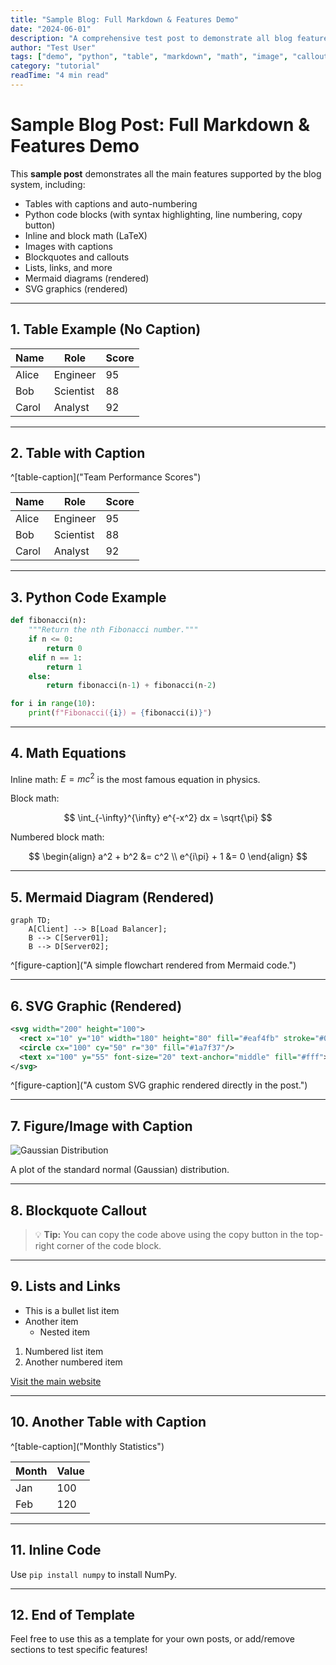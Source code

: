 ```yaml
---
title: "Sample Blog: Full Markdown & Features Demo"
date: "2024-06-01"
description: "A comprehensive test post to demonstrate all blog features: tables, Python code, math, images, callouts, and more."
author: "Test User"
tags: ["demo", "python", "table", "markdown", "math", "image", "callout"]
category: "tutorial"
readTime: "4 min read"
---
```


# Sample Blog Post: Full Markdown & Features Demo

This **sample post** demonstrates all the main features supported by the blog system, including:
- Tables with captions and auto-numbering
- Python code blocks (with syntax highlighting, line numbering, copy button)
- Inline and block math (LaTeX)
- Images with captions
- Blockquotes and callouts
- Lists, links, and more
- Mermaid diagrams (rendered)
- SVG graphics (rendered)

---

## 1. Table Example (No Caption)

| Name   | Role     | Score |
|--------|----------|-------|
| Alice  | Engineer | 95    |
| Bob    | Scientist| 88    |
| Carol  | Analyst  | 92    |

---

## 2. Table with Caption

^[table-caption]("Team Performance Scores")

| Name   | Role     | Score |
|--------|----------|-------|
| Alice  | Engineer | 95    |
| Bob    | Scientist| 88    |
| Carol  | Analyst  | 92    |

---

## 3. Python Code Example

```python
def fibonacci(n):
    """Return the nth Fibonacci number."""
    if n <= 0:
        return 0
    elif n == 1:
        return 1
    else:
        return fibonacci(n-1) + fibonacci(n-2)

for i in range(10):
    print(f"Fibonacci({i}) = {fibonacci(i)}")
```

---

## 4. Math Equations

Inline math: $E = mc^2$ is the most famous equation in physics.

Block math:

$$
\int_{-\infty}^{\infty} e^{-x^2} dx = \sqrt{\pi}
$$

Numbered block math:

$$
\begin{align}
    a^2 + b^2 &= c^2 \\
    e^{i\pi} + 1 &= 0
\end{align}
$$

---

## 5. Mermaid Diagram (Rendered)

```mermaid
graph TD;
    A[Client] --> B[Load Balancer];
    B --> C[Server01];
    B --> D[Server02];
```
^[figure-caption]("A simple flowchart rendered from Mermaid code.")

---

## 6. SVG Graphic (Rendered)

```svg
<svg width="200" height="100">
  <rect x="10" y="10" width="180" height="80" fill="#eaf4fb" stroke="#0969da" stroke-width="3"/>
  <circle cx="100" cy="50" r="30" fill="#1a7f37"/>
  <text x="100" y="55" font-size="20" text-anchor="middle" fill="#fff">SVG</text>
</svg>
```
^[figure-caption]("A custom SVG graphic rendered directly in the post.")

---

## 7. Figure/Image with Caption

![Gaussian Distribution](../assets/images/playground/gaussian-dist.png "Gaussian Distribution{width=60%}")

A plot of the standard normal (Gaussian) distribution.

---

## 8. Blockquote Callout

> 💡 **Tip:** You can copy the code above using the copy button in the top-right corner of the code block.

---

## 9. Lists and Links

- This is a bullet list item
- Another item
    - Nested item

1. Numbered list item
2. Another numbered item

[Visit the main website](../index.html)

---

## 10. Another Table with Caption

^[table-caption]("Monthly Statistics")

| Month | Value |
|-------|-------|
| Jan   | 100   |
| Feb   | 120   |

---

## 11. Inline Code

Use `pip install numpy` to install NumPy.

---

## 12. End of Template

Feel free to use this as a template for your own posts, or add/remove sections to test specific features! 
